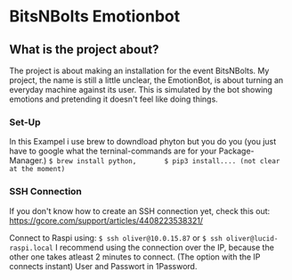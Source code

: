 # BitsNBolts Emotionbot 

## What is the project about? 
The project is about making an installation for the event BitsNBolts. 
My project, the name is still a little unclear, the EmotionBot, is about turning an everyday machine against its user. 
This is simulated by the bot showing emotions and pretending it doesn't feel like doing things. 

### Set-Up   
In this Exampel i use brew to downdload phyton but you do you (you just have to google what the terninal-commands are for your Package-Manager.)
```$ brew install python,       $ pip3 install.... (not clear at the moment)```

### SSH Connection 
If you don't know how to create an SSH connection yet, check this out: 
https://gcore.com/support/articles/4408223538321/

Connect to Raspi using: 
```$ ssh oliver@10.0.15.87``` or 
```$ ssh oliver@lucid-raspi.local```
I recommend using the connection over the IP, because the other one takes atleast 2 minutes to connect.
(The option with the IP connects instant)
User and Passwort in 1Password. 




